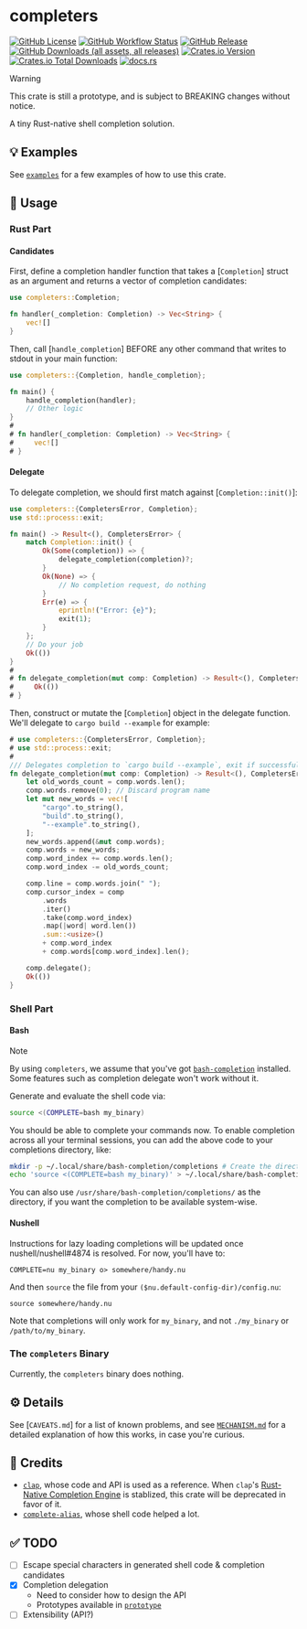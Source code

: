 # completers

[![GitHub License](https://img.shields.io/github/license/PRO-2684/completers?logo=opensourceinitiative)](https://github.com/PRO-2684/completers/blob/main/LICENSE)
[![GitHub Workflow Status](https://img.shields.io/github/actions/workflow/status/PRO-2684/completers/release.yml?logo=githubactions)](https://github.com/PRO-2684/completers/blob/main/.github/workflows/release.yml)
[![GitHub Release](https://img.shields.io/github/v/release/PRO-2684/completers?logo=githubactions)](https://github.com/PRO-2684/completers/releases)
[![GitHub Downloads (all assets, all releases)](https://img.shields.io/github/downloads/PRO-2684/completers/total?logo=github)](https://github.com/PRO-2684/completers/releases)
[![Crates.io Version](https://img.shields.io/crates/v/completers?logo=rust)](https://crates.io/crates/completers)
[![Crates.io Total Downloads](https://img.shields.io/crates/d/completers?logo=rust)](https://crates.io/crates/completers)
[![docs.rs](https://img.shields.io/docsrs/completers?logo=rust)](https://docs.rs/completers)

> [!WARNING]
> This crate is still a prototype, and is subject to BREAKING changes without notice.

A tiny Rust-native shell completion solution.

## 💡 Examples

See [`examples`](./examples/README.md) for a few examples of how to use this crate.

## 📖 Usage

### Rust Part

#### Candidates

First, define a completion handler function that takes a [`Completion`] struct as an argument and returns a vector of completion candidates:

```rust
use completers::Completion;

fn handler(_completion: Completion) -> Vec<String> {
    vec![]
}
```

Then, call [`handle_completion`] BEFORE any other command that writes to stdout in your main function:

```rust
use completers::{Completion, handle_completion};

fn main() {
    handle_completion(handler);
    // Other logic
}
#
# fn handler(_completion: Completion) -> Vec<String> {
#     vec![]
# }
```

#### Delegate

To delegate completion, we should first match against [`Completion::init()`]:

```rust
use completers::{CompletersError, Completion};
use std::process::exit;

fn main() -> Result<(), CompletersError> {
    match Completion::init() {
        Ok(Some(completion)) => {
            delegate_completion(completion)?;
        }
        Ok(None) => {
            // No completion request, do nothing
        }
        Err(e) => {
            eprintln!("Error: {e}");
            exit(1);
        }
    };
    // Do your job
    Ok(())
}
#
# fn delegate_completion(mut comp: Completion) -> Result<(), CompletersError> {
#     Ok(())
# }
```

Then, construct or mutate the [`Completion`] object in the delegate function. We'll delegate to `cargo build --example` for example:

```rust
# use completers::{CompletersError, Completion};
# use std::process::exit;
#
/// Delegates completion to `cargo build --example`, exit if successful.
fn delegate_completion(mut comp: Completion) -> Result<(), CompletersError> {
    let old_words_count = comp.words.len();
    comp.words.remove(0); // Discard program name
    let mut new_words = vec![
        "cargo".to_string(),
        "build".to_string(),
        "--example".to_string(),
    ];
    new_words.append(&mut comp.words);
    comp.words = new_words;
    comp.word_index += comp.words.len();
    comp.word_index -= old_words_count;

    comp.line = comp.words.join(" ");
    comp.cursor_index = comp
        .words
        .iter()
        .take(comp.word_index)
        .map(|word| word.len())
        .sum::<usize>()
        + comp.word_index
        + comp.words[comp.word_index].len();

    comp.delegate();
    Ok(())
}
```

### Shell Part

#### Bash

> [!NOTE]
> By using `completers`, we assume that you've got [`bash-completion`](https://github.com/scop/bash-completion) installed. Some features such as completion delegate won't work without it.

Generate and evaluate the shell code via:

```bash
source <(COMPLETE=bash my_binary)
```

You should be able to complete your commands now. To enable completion across all your terminal sessions, you can add the above code to your completions directory, like:

```bash
mkdir -p ~/.local/share/bash-completion/completions # Create the directory if it doesn't exist
echo 'source <(COMPLETE=bash my_binary)' > ~/.local/share/bash-completion/completions/my_binary
```

You can also use `/usr/share/bash-completion/completions/` as the directory, if you want the completion to be available system-wise.

#### Nushell

Instructions for lazy loading completions will be updated once nushell/nushell#4874 is resolved. For now, you'll have to:

```nu
COMPLETE=nu my_binary o> somewhere/handy.nu
```

And then `source` the file from your `($nu.default-config-dir)/config.nu`:

```nu
source somewhere/handy.nu
```

Note that completions will only work for `my_binary`, and not `./my_binary` or `/path/to/my_binary`.

### The `completers` Binary

Currently, the `completers` binary does nothing.

## ⚙️ Details

See [`CAVEATS.md`] for a list of known problems, and see [`MECHANISM.md`](doc/MECHANISM.md) for a detailed explanation of how this works, in case you're curious.

## 🎉 Credits

- [`clap`](https://github.com/clap-rs/clap), whose code and API is used as a reference. When `clap`'s [Rust-Native Completion Engine](https://github.com/clap-rs/clap/issues/3166) is stablized, this crate will be deprecated in favor of it.
- [`complete-alias`](https://github.com/cykerway/complete-alias), whose shell code helped a lot.

## ✅ TODO

- [ ] Escape special characters in generated shell code & completion candidates
- [x] Completion delegation
    - Need to consider how to design the API
    - Prototypes available in [`prototype`](./prototype)
- [ ] Extensibility (API?)
